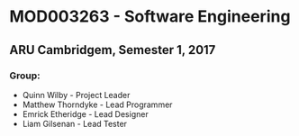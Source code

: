 # MOD003263 - Software Engineering
## ARU Cambridgem, Semester 1, 2017
### Group:

* Quinn Wilby - Project Leader
* Matthew Thorndyke - Lead Programmer
* Emrick Etheridge - Lead Designer
* Liam Gilsenan - Lead Tester
